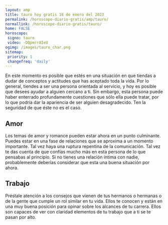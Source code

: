```yaml
---
layout: amp
title: tauro hoy gratis 16 de enero del 2023 
permalink: /horoscopo-diario-gratis/amp/tauro/
normallink: /horoscopo-diario-gratis/tauro/
home: FALSE
horoscopo:
 signo: tauro
 video: -DQpmrrAIeU
ogimg: /images/tauro_char.png
sitemap:
 priority: 1
 changefreq: 'daily'
---
```



En este momento es posible que estés en una situación en que tiendas a dudar de conceptos y actitudes que has aceptado toda la vida. Por lo general, tiendes a ser una persona orientada al servicio, y hoy es posible que desees ayudar a alguien cercano a ti. Sin embargo, esta persona puede haber enterrado profundamente cuestiones que sólo ella puede tratar, por lo que podría dar la apariencia de ser alguien desagradecido. Ten la seguridad de que éste no es el caso.

## Amor

Los temas de amor y romance pueden estar ahora en un punto culminante. Puedes estar en una fase de relaciones que se aproxima a un momento importante. Tal vez haya una ruptura repentina de la comunicación. Tal vez te das cuenta de que confías mucho más en esta persona de lo que pensabas al principio. Si no tienes una relación íntima con nadie, probablemente deberías considerar que esta una buena situación por ahora.

## Trabajo

Préstale atención a los consejos que vienen de tus hermanos o hermanas o de la gente que cumple un rol similar en tu vida. Ellos te conocen y están en una muy buena posición para opinar sobre los alcances de tu carrera. Ellos son capaces de ver con claridad elementos de tu trabajo que a ti se te pasan por alto.